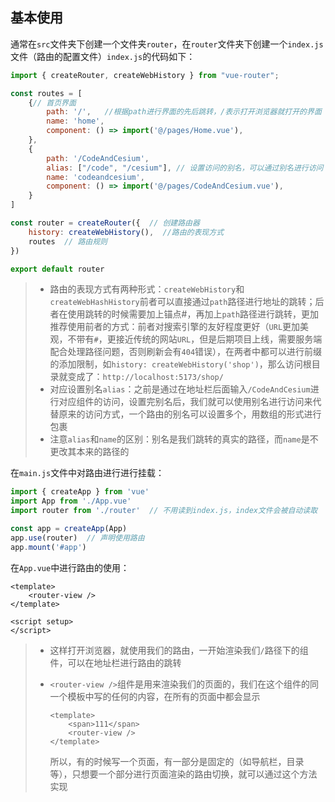 ## 基本使用

通常在`src`文件夹下创建一个文件夹`router`，在`router`文件夹下创建一个`index.js`文件（路由的配置文件）`index.js`的代码如下：

```js
import { createRouter, createWebHistory } from "vue-router";

const routes = [
    {// 首页界面
        path: '/',   //根据path进行界面的先后跳转，/表示打开浏览器就打开的界面
        name: 'home',
        component: () => import('@/pages/Home.vue'),
    },
    {
        path: '/CodeAndCesium',
        alias: ["/code", "/cesium"], // 设置访问的别名，可以通过别名进行访问
        name: 'codeandcesium',
        component: () => import('@/pages/CodeAndCesium.vue'),
    }
]

const router = createRouter({  // 创建路由器
    history: createWebHistory(),  //路由的表现方式 
    routes  // 路由规则
})

export default router
```

> - 路由的表现方式有两种形式：`createWebHistory`和`createWebHashHistory`前者可以直接通过`path`路径进行地址的跳转；后者在使用跳转的时候需要加上锚点#，再加上`path`路径进行跳转，更加推荐使用前者的方式：前者对搜索引擎的友好程度更好（`URL`更加美观，不带有`#`，更接近传统的网站`URL`，但是后期项目上线，需要服务端配合处理路径问题，否则刷新会有`404`错误），在两者中都可以进行前缀的添加限制，如`history: createWebHistory('shop')`，那么访问根目录就变成了：`http://localhost:5173/shop/`
> - 对应设置别名`alias`：之前是通过在地址栏后面输入`/CodeAndCesium`进行对应组件的访问，设置完别名后，我们就可以使用别名进行访问来代替原来的访问方式，一个路由的别名可以设置多个，用数组的形式进行包裹
> - 注意`alias`和`name`的区别：别名是我们跳转的真实的路径，而`name`是不更改其本来的路径的

在`main.js`文件中对路由进行进行挂载：

```js
import { createApp } from 'vue'
import App from './App.vue'
import router from './router'  // 不用读到index.js，index文件会被自动读取

const app = createApp(App)
app.use(router)  // 声明使用路由
app.mount('#app')
```

在`App.vue`中进行路由的使用：

```vue
<template>
	<router-view />
</template>

<script setup>
</script>
```

> - 这样打开浏览器，就使用我们的路由，一开始渲染我们`/`路径下的组件，可以在地址栏进行路由的跳转
>
> - `<router-view />`组件是用来渲染我们的页面的，我们在这个组件的同一个模板中写的任何的内容，在所有的页面中都会显示
>
>   ```vue
>   <template>
>   	<span>111</span>
>   	<router-view />
>   </template>
>   ```
>
>   所以，有的时候写一个页面，有一部分是固定的（如导航栏，目录等），只想要一个部分进行页面渲染的路由切换，就可以通过这个方法实现

